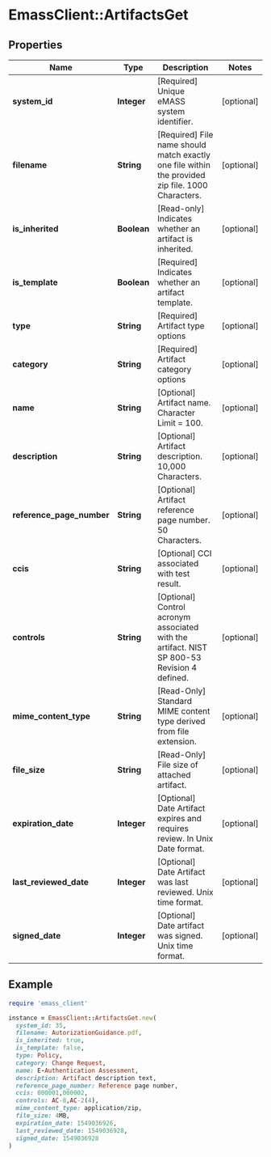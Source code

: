 # EmassClient::ArtifactsGet

## Properties

| Name | Type | Description | Notes |
| ---- | ---- | ----------- | ----- |
| **system_id** | **Integer** | [Required] Unique eMASS system identifier. | [optional] |
| **filename** | **String** | [Required] File name should match exactly one file within the provided zip file. 1000 Characters. | [optional] |
| **is_inherited** | **Boolean** | [Read-only] Indicates whether an artifact is inherited. | [optional] |
| **is_template** | **Boolean** | [Required] Indicates whether an artifact template. | [optional] |
| **type** | **String** | [Required] Artifact type options | [optional] |
| **category** | **String** | [Required] Artifact category options | [optional] |
| **name** | **String** | [Optional] Artifact name. Character Limit &#x3D; 100. | [optional] |
| **description** | **String** | [Optional] Artifact description. 10,000 Characters. | [optional] |
| **reference_page_number** | **String** | [Optional] Artifact reference page number. 50 Characters. | [optional] |
| **ccis** | **String** | [Optional] CCI associated with test result. | [optional] |
| **controls** | **String** | [Optional] Control acronym associated with the artifact. NIST SP 800-53 Revision 4 defined. | [optional] |
| **mime_content_type** | **String** | [Read-Only] Standard MIME content type derived from file extension. | [optional] |
| **file_size** | **String** | [Read-Only] File size of attached artifact. | [optional] |
| **expiration_date** | **Integer** | [Optional] Date Artifact expires and requires review. In Unix Date format. | [optional] |
| **last_reviewed_date** | **Integer** | [Optional] Date Artifact was last reviewed. Unix time format. | [optional] |
| **signed_date** | **Integer** | [Optional] Date artifact was signed. Unix time format. | [optional] |

## Example

```ruby
require 'emass_client'

instance = EmassClient::ArtifactsGet.new(
  system_id: 35,
  filename: AutorizationGuidance.pdf,
  is_inherited: true,
  is_template: false,
  type: Policy,
  category: Change Request,
  name: E-Authentication Assessment,
  description: Artifact description text,
  reference_page_number: Reference page number,
  ccis: 000001,000002,
  controls: AC-8,AC-2(4),
  mime_content_type: application/zip,
  file_size: 4MB,
  expiration_date: 1549036926,
  last_reviewed_date: 1549036928,
  signed_date: 1549036928
)
```

